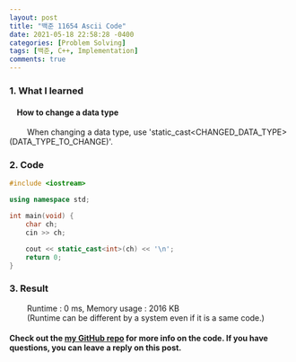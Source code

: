 ```yaml
---
layout: post
title: "백준 11654 Ascii Code"
date: 2021-05-18 22:58:28 -0400
categories: [Problem Solving]
tags: [백준, C++, Implementation]
comments: true
---
```


### 1. What I learned
#### &nbsp;&nbsp;&nbsp;&nbsp;How to change a data type
&nbsp;&nbsp;&nbsp;&nbsp;&nbsp;&nbsp;&nbsp;&nbsp;When changing a data type, use 'static_cast<CHANGED_DATA_TYPE>(DATA_TYPE_TO_CHANGE)'.  

### 2. Code
```cpp
#include <iostream>

using namespace std;

int main(void) {
    char ch;
    cin >> ch;

    cout << static_cast<int>(ch) << '\n';
    return 0;
}
```

### 3. Result
&nbsp;&nbsp;&nbsp;&nbsp;&nbsp;&nbsp;&nbsp;&nbsp;Runtime : 0 ms, Memory usage : 2016 KB  
&nbsp;&nbsp;&nbsp;&nbsp;&nbsp;&nbsp;&nbsp;&nbsp;(Runtime can be different by a system even if it is a same code.)

#### Check out the [my GitHub repo][hyuk-gh] for more info on the code. If you have questions, you can leave a reply on this post.
[hyuk-gh]: https://github.com/dlgur1994/StudyAlgorithms
